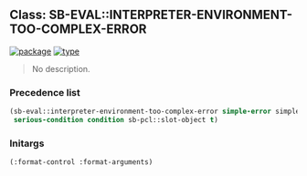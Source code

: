 ## Class: SB-EVAL::INTERPRETER-ENVIRONMENT-TOO-COMPLEX-ERROR
[![package](https://img.shields.io/badge/Package-SB--EVAL-5f9ea0.svg?style=social&colorA=999999)](../) [![type](https://img.shields.io/badge/Type-Class-5f9ea0.svg?style=social&colorA=999999)](../#class) 

> No description.

### Precedence list
```cl
(sb-eval::interpreter-environment-too-complex-error simple-error simple-condition error
 serious-condition condition sb-pcl::slot-object t)
```
### Initargs
```cl
(:format-control :format-arguments)
```
